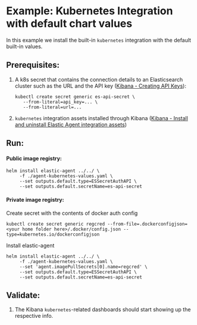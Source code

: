 # Example: Kubernetes Integration with default chart values

In this example we install the built-in `kubernetes` integration with the default built-in values.

## Prerequisites:
1. A k8s secret that contains the connection details to an Elasticsearch cluster such as the URL and the API key ([Kibana - Creating API Keys](https://www.elastic.co/guide/en/kibana/current/api-keys.html)):
    ```console
    kubectl create secret generic es-api-secret \
       --from-literal=api_key=... \
       --from-literal=url=...
    ```

2. `kubernetes` integration assets installed through Kibana ([Kibana - Install and uninstall Elastic Agent integration assets](https://www.elastic.co/guide/en/fleet/current/install-uninstall-integration-assets.html))

## Run:

#### Public image registry:
```console
helm install elastic-agent ../../ \
     -f ./agent-kubernetes-values.yaml \
     --set outputs.default.type=ESSecretAuthAPI \
     --set outputs.default.secretName=es-api-secret
```


#### Private image registry:
Create secret with the contents of docker auth config
```
kubectl create secret generic regcred --from-file=.dockerconfigjson=<your home folder here>/.docker/config.json --type=kubernetes.io/dockerconfigjson
```

Install elastic-agent
```console
helm install elastic-agent ../../ \
     -f ./agent-kubernetes-values.yaml \
     --set 'agent.imagePullSecrets[0].name=regcred' \
     --set outputs.default.type=ESSecretAuthAPI \
     --set outputs.default.secretName=es-api-secret
```

## Validate:

1. The Kibana `kubernetes`-related dashboards should start showing up the respective info.

